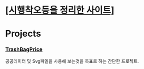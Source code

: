 # [[시행착오등을 정리한 사이트]](https://velog.io/@fgprjs)

# Projects

### [TrashBagPrice](http://trashbagprice.herokuapp.com)

공공데이터 및 Svg파일을 사용해 보는것을 목표로 하는 간단한 프로젝트.

